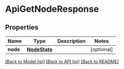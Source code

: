 # ApiGetNodeResponse

## Properties
Name | Type | Description | Notes
------------ | ------------- | ------------- | -------------
**node** | [**NodeState**](NodeState.md) |  | [optional] 

[[Back to Model list]](../README.md#documentation-for-models) [[Back to API list]](../README.md#documentation-for-api-endpoints) [[Back to README]](../README.md)


